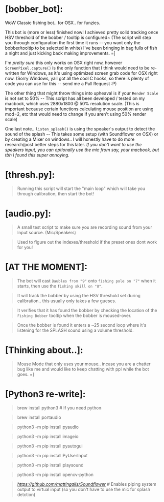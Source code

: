 # [bobber_bot]:
WoW Classic fishing bot.. for OSX.. for funzies.

This bot is (more or less) finished now! I achieved pretty solid tracking once HSV threshold of the bobber / tooltip is configured~
(The script will step you through configuration the first time it runs -- you want only the bobber/tooltip to be selected in white)
I've been bringing in bag fulls of fish a night and just kicking back making improvements. =]

I'm *pretty sure* this only works on OSX right now, however `ScreenPixel.capture()`  is the only function that I think would need to be re-written for Windows, as it's using optimized screen grab code for OSX right now. (Sorry Windows, yall got all the cool C hooks, so there is plenty of code you can use for this -- send me a Pull Request :P)

The other thing that might throw things into upheaval is if your `Render Scale` is not set to 50% -- This script has all been developed / tested on my macbook, which uses 2880x1800 @ 50% resolution scale. (This is important because certain functions calculating mouse position are using mod=2, etc that would need to change if you aren't using 50% render scale)

One last note.. `listen_splash()` is using the speaker's output to detect the sound of the splash -- This takes some setup (with Soundflower on OSX) or by creating a Mixer on windows.. I will honestly have to do more research/post better steps for this later. 
_If you don't want to use the speakers input, you can optionally use the mic from say, your macbook, but tbh I found this super annoying._


# [thresh.py]:
> Running this script will start the "main loop" which will take you through calibration, then start the bot!

# [audio.py]:
> A small test script to make sure you are recording sound from your Input source. (Mic/Speakers)

> Used to figure out the indexes/threshold if the preset ones dont work for you!


# [AT THE MOMENT]: 
> The bot will cast `Baubles from "9"` onto `fishing pole on "7"` when it starts, then use the `fishing skill on "8"`.

> It will track the bobber by using the HSV threshold set during calibration.. this usually only takes a few gueses.

> It verifies that it has found the bobber by checking the location of the `Fishing Bobber` tooltip when the bobber is moused-over.

> Once the bobber is found it enters a ~25 second loop where it's listening for the SPLASH sound using a volume threshold.

# [Thinking about..]:
> Mouse Mode that only uses your mouse.. incase you are a chatter bug like me and would like to keep chatting with ppl while the bot goes. =]

# [Python3 re-write]:
> brew install python3 # If you need python

> brew install portaudio

> python3 -m pip install pyaudio

> python3 -m pip install imageio

> python3 -m pip install pyautogui

> python3 -m pip install PyUserInput

> python3 -m pip install playsound

> python3 -m pip install opencv-python

> *https://github.com/mattingalls/Soundflower* # Enables piping system output to virtual input (so you don't have to use the mic for splash detction)
